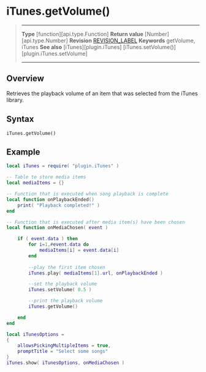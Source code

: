 # iTunes.getVolume()

> --------------------- ------------------------------------------------------------------------------------------
> __Type__              [function][api.type.Function]
> __Return value__      [Number][api.type.Number]
> __Revision__          [REVISION_LABEL](REVISION_URL)
> __Keywords__          getVolume, iTunes
> __See also__          [iTunes][plugin.iTunes]
>								[iTunes.setVolume()][plugin.iTunes.setVolume]
> --------------------- ------------------------------------------------------------------------------------------


## Overview

Retrieves the playback volume of an item that was selected from the iTunes library.


## Syntax

	iTunes.getVolume()


## Example

``````lua
local iTunes = require( "plugin.iTunes" )

-- Table to store media items
local mediaItems = {}

-- Function that is executed when song playback is complete
local function onPlaybackEnded()
	print( "Playback completed!" )
end

-- Function that is executed after media item(s) have been chosen
local function onMediaChosen( event )

	if ( event.data ) then
		for i=1,#event.data do
			mediaItems[i] = event.data[i]
		end
		
		--play the first item chosen
		iTunes.play( mediaItems[1].url, onPlaybackEnded )

		--set the playback volume
		iTunes.setVolume( 0.5 )

		--print the playback volume
		iTunes.getVolume()

	end	
end

local iTunesOptions =
{
	allowsPickingMultipleItems = true,
	promptTitle = "Select some songs"
}
iTunes.show( iTunesOptions, onMediaChosen )
``````